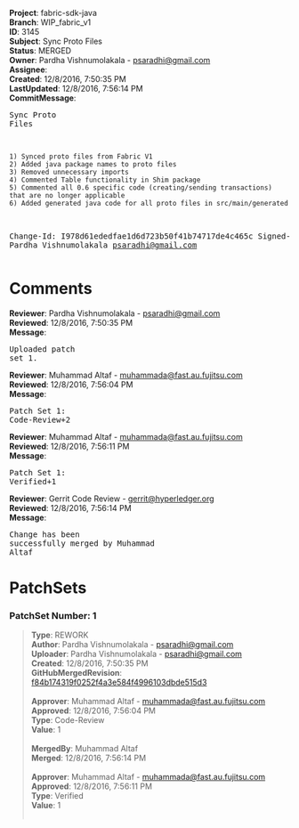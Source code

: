 <strong>Project</strong>: fabric-sdk-java<br><strong>Branch</strong>: WIP_fabric_v1<br><strong>ID</strong>: 3145<br><strong>Subject</strong>: Sync Proto Files<br><strong>Status</strong>: MERGED<br><strong>Owner</strong>: Pardha Vishnumolakala - psaradhi@gmail.com<br><strong>Assignee</strong>:<br><strong>Created</strong>: 12/8/2016, 7:50:35 PM<br><strong>LastUpdated</strong>: 12/8/2016, 7:56:14 PM<br><strong>CommitMessage</strong>:<br><pre>Sync Proto Files

    1) Synced proto files from Fabric V1
    2) Added java package names to proto files
    3) Removed unnecessary imports
    4) Commented Table functionality in Shim package
    5) Commented all 0.6 specific code (creating/sending transactions) that are no longer applicable
    6) Added generated java code for all proto files in src/main/generated

Change-Id: I978d61ededfae1d6d723b50f41b74717de4c465c
Signed-off-by: Pardha Vishnumolakala <psaradhi@gmail.com>
</pre><h1>Comments</h1><strong>Reviewer</strong>: Pardha Vishnumolakala - psaradhi@gmail.com<br><strong>Reviewed</strong>: 12/8/2016, 7:50:35 PM<br><strong>Message</strong>: <pre>Uploaded patch set 1.</pre><strong>Reviewer</strong>: Muhammad Altaf - muhammada@fast.au.fujitsu.com<br><strong>Reviewed</strong>: 12/8/2016, 7:56:04 PM<br><strong>Message</strong>: <pre>Patch Set 1: Code-Review+2</pre><strong>Reviewer</strong>: Muhammad Altaf - muhammada@fast.au.fujitsu.com<br><strong>Reviewed</strong>: 12/8/2016, 7:56:11 PM<br><strong>Message</strong>: <pre>Patch Set 1: Verified+1</pre><strong>Reviewer</strong>: Gerrit Code Review - gerrit@hyperledger.org<br><strong>Reviewed</strong>: 12/8/2016, 7:56:14 PM<br><strong>Message</strong>: <pre>Change has been successfully merged by Muhammad Altaf</pre><h1>PatchSets</h1><h3>PatchSet Number: 1</h3><blockquote><strong>Type</strong>: REWORK<br><strong>Author</strong>: Pardha Vishnumolakala - psaradhi@gmail.com<br><strong>Uploader</strong>: Pardha Vishnumolakala - psaradhi@gmail.com<br><strong>Created</strong>: 12/8/2016, 7:50:35 PM<br><strong>GitHubMergedRevision</strong>: [f84b174319f0252f4a3e584f4996103dbde515d3](https://github.com/hyperledger/fabric-sdk-java/commit/f84b174319f0252f4a3e584f4996103dbde515d3)<br><br><strong>Approver</strong>: Muhammad Altaf - muhammada@fast.au.fujitsu.com<br><strong>Approved</strong>: 12/8/2016, 7:56:04 PM<br><strong>Type</strong>: Code-Review<br><strong>Value</strong>: 1<br><br><strong>MergedBy</strong>: Muhammad Altaf<br><strong>Merged</strong>: 12/8/2016, 7:56:14 PM<br><br><strong>Approver</strong>: Muhammad Altaf - muhammada@fast.au.fujitsu.com<br><strong>Approved</strong>: 12/8/2016, 7:56:11 PM<br><strong>Type</strong>: Verified<br><strong>Value</strong>: 1<br><br></blockquote>